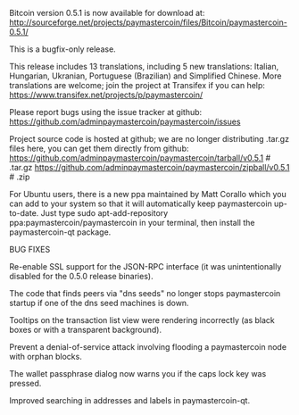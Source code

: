 Bitcoin version 0.5.1 is now available for download at:
http://sourceforge.net/projects/paymastercoin/files/Bitcoin/paymastercoin-0.5.1/

This is a bugfix-only release.

This release includes 13 translations, including 5 new translations:
Italian, Hungarian, Ukranian, Portuguese (Brazilian) and Simplified Chinese.
More translations are welcome; join the project at Transifex if you can help:
https://www.transifex.net/projects/p/paymastercoin/

Please report bugs using the issue tracker at github:
https://github.com/adminpaymastercoin/paymastercoin/issues

Project source code is hosted at github; we are no longer
distributing .tar.gz files here, you can get them
directly from github:
https://github.com/adminpaymastercoin/paymastercoin/tarball/v0.5.1  # .tar.gz
https://github.com/adminpaymastercoin/paymastercoin/zipball/v0.5.1  # .zip

For Ubuntu users, there is a new ppa maintained by Matt Corallo which
you can add to your system so that it will automatically keep
paymastercoin up-to-date.  Just type
sudo apt-add-repository ppa:paymastercoin/paymastercoin
in your terminal, then install the paymastercoin-qt package.


BUG FIXES

Re-enable SSL support for the JSON-RPC interface (it was unintentionally
disabled for the 0.5.0 release binaries).

The code that finds peers via "dns seeds" no longer stops paymastercoin startup
if one of the dns seed machines is down.

Tooltips on the transaction list view were rendering incorrectly (as black boxes
or with a transparent background).

Prevent a denial-of-service attack involving flooding a paymastercoin node with
orphan blocks.

The wallet passphrase dialog now warns you if the caps lock key was pressed.

Improved searching in addresses and labels in paymastercoin-qt.
